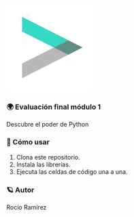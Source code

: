 ![](https://github.com/Roxy-5/Evaluacion1-Adalab/blob/main/image.jpg?raw=true)

### 🌍 Evaluación final módulo 1

Descubre el poder de Python

### 🚀 Cómo usar

1. Clona este repositorio.
2. Instala las librerías.
3. Ejecuta las celdas de código una a una.

### 🪐 Autor

Rocío Ramírez


